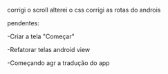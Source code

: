 corrigi o scroll 
alterei o css 
corrigi as rotas do androis

pendentes:

-Criar a tela "Começar"

-Refatorar telas android view

-Começando agr a tradução do app